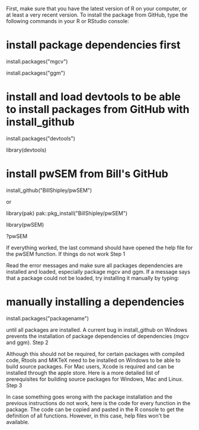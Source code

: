 First, make sure that you have the latest version of R on your computer, or at least a very recent version. To install the package from GitHub, type the following commands in your R or RStudio console:

# install package dependencies first
install.packages("mgcv")

install.packages("ggm")

# install and load devtools to be able to install packages from GitHub with install_github
install.packages("devtools")

library(devtools)

# install pwSEM from Bill's GitHub
install_github("BillShipley/pwSEM")

or

library(pak)
pak::pkg_install("BillShipley/pwSEM")

library(pwSEM)

?pwSEM

If everything worked, the last command should have opened the help file for the pwSEM function.
If things do not work
Step 1

Read the error messages and make sure all packages dependencies are installed and loaded, especially package mgcv and ggm. If a message says that a package could not be loaded, try installing it manually by typing:

# manually installing a dependencies
install.packages("packagename")

until all packages are installed. A current bug in install_github on Windows prevents the installation of package dependencies of dependencies (mgcv and ggm).
Step 2

Although this should not be required, for certain packages with compiled code, Rtools and MiKTeX need to be installed on Windows to be able to build source packages. For Mac users, Xcode is required and can be installed through the apple store. Here is a more detailed list of prerequisites for building source packages for Windows, Mac and Linux.
Step 3

In case something goes wrong with the package installation and the previous instructions do not work, here is the code for every function in the package. The code can be copied and pasted in the R console to get the definition of all functions. However, in this case, help files won't be available.

